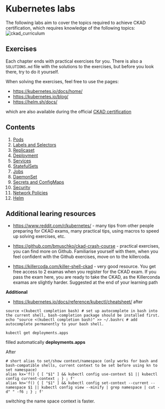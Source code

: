 # Kubernetes labs
The following labs aim to cover the topics required to achieve CKAD certification, which requires knowledge of the following topics:
![ckad_curriculum](images/ckad_curriculum.png)

## Exercises
Each chapter ends with practical exercises for you. There is also a `SOLUTIONS.md` file with the solutions to the exercises, but before you look there, try to do it yourself. 

When solving the exercises, feel free to use the pages:
* https://kubernetes.io/docs/home/
* https://kubernetes.io/blog/
* https://helm.sh/docs/

which are also available during the official [CKAD certification](https://docs.linuxfoundation.org/tc-docs/certification/certification-resources-allowed#certified-kubernetes-administrator-cka-and-certified-kubernetes-application-developer-ckad)


## Contents
1. [Pods](Pods101/README.md)
1. [Labels and Selectors](Labels_Selectors101/README.md)
1. [Replicaset](Replicaset101/README.md)
1. [Deployment](Deployment101/README.md)
1. [Services](Services101/README.md)
1. [StatefulSets](StatefulSets101/README.md)
1. [Jobs](Jobs101/README.md)
1. [DaemonSet](DaemonSet101/README.md)
1. [Secrets and ConfigMaps](SecertsConfigmaps101/README.md)
1. [Security](Security101/README.md)
1. [Network Policies](Network_Policies101/README.md)
1. [Helm](Helm101/README.md)

## Additional learing resources
- https://www.reddit.com/r/kubernetes/ - many tips from other people preparing for CKAD exams, many practical tips, using macros to speed up solving exercises, etc.

- https://github.com/bmuschko/ckad-crash-course - practical exercises, you can find more on Github. Familiarise yourself with them, when you feel confident with the Github exercises, move on to the killercoda.

- https://killercoda.com/killer-shell-ckad - very good resource. You get free access to 2 examas when you register for the CKAD exam. If you pass the exam here, you are ready to take the CKAD, as the Killerconda examas are slightly harder. Suggested at the end of your learning path

**Additional**
- https://kubernetes.io/docs/reference/kubectl/cheatsheet/
after
```
source <(kubectl completion bash) # set up autocomplete in bash into the current shell, bash-completion package should be installed first.
echo "source <(kubectl completion bash)" >> ~/.bashrc # add autocomplete permanently to your bash shell.
```

```
kubectl get deployments.apps
```
filled automatically **deployments.apps**

After
```
# short alias to set/show context/namespace (only works for bash and bash-compatible shells, current context to be set before using kn to set namespace)
alias kx='f() { [ "$1" ] && kubectl config use-context $1 || kubectl config current-context ; } ; f'
alias kn='f() { [ "$1" ] && kubectl config set-context --current --namespace $1 || kubectl config view --minify | grep namespace | cut -d" " -f6 ; } ; f'
```
switching the name space context is faster.